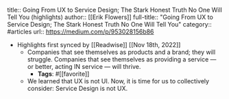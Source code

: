 title:: Going From UX to Service Design; The Stark Honest Truth No One Will Tell You (highlights)
author:: [[Erik Flowers]]
full-title:: "Going From UX to Service Design; The Stark Honest Truth No One Will Tell You"
category:: #articles
url:: https://medium.com/p/953028156b86

- Highlights first synced by [[Readwise]] [[Nov 18th, 2022]]
	- Companies that see themselves as products and a brand; they will struggle. Companies that see themselves as providing a service — or better, acting IN service — will thrive.
		- **Tags**: #[[favorite]]
	- We learned that UX is not UI. Now, it is time for us to collectively consider: Service Design is not UX.